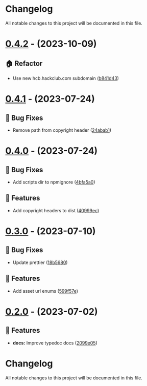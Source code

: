 # Changelog

All notable changes to this project will be documented in this file.

# [0.4.2](https://github.com/devramsean0/hcb.js/compare/v0.4.2...v0.4.2) - (2023-10-09)

## 🏠 Refactor

- Use new hcb.hackclub.com subdomain ([b841d43](https://github.com/devramsean0/hcb.js/commit/b841d43a0fb3a7725874ce078466614d089d9b18))

# [0.4.1](https://github.com/devramsean0/hcb.js/compare/v0.4.0...v0.4.1) - (2023-07-24)

## 🐛 Bug Fixes

-   Remove path from copyright header ([24abab1](https://github.com/devramsean0/hcb.js/commit/24abab11889547b062dc4af28c995f4c5622f030))

# [0.4.0](https://github.com/devramsean0/hcb.js/compare/v0.3.2...v0.4.0) - (2023-07-24)

## 🐛 Bug Fixes

-   Add scripts dir to npmignore ([4bfa5a0](https://github.com/devramsean0/hcb.js/commit/4bfa5a08ab046a7286365ca90c40a9b7e73b9c16))

## 🚀 Features

-   Add copyright headers to dist ([40999ec](https://github.com/devramsean0/hcb.js/commit/40999ec416b4e6a260ac128ae15f9195793dbb53))

# [0.3.0](https://github.com/sapphiredev/framework/compare/v0.2.0...v0.3.0) - (2023-07-10)

## 🐛 Bug Fixes

-   Update prettier ([18b5680](https://github.com/sapphiredev/framework/commit/18b5680d95c6920f0c2c628dea1dfca6c8613f18))

## 🚀 Features

-   Add asset url enums ([599f57e](https://github.com/sapphiredev/framework/commit/599f57e4506684562d4fe20d5fb8901074486e4a))

# [0.2.0](https://github.com/sapphiredev/framework/compare/v0.1.1...v0.2.0) - (2023-07-02)

## 🚀 Features

-   **docs:** Improve typedoc docs ([2099e05](https://github.com/sapphiredev/framework/commit/2099e059a66ca10309a8cd0252bad53e39b9e122))

# Changelog

All notable changes to this project will be documented in this file.

